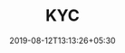 ---
title: "KYC"
date: 2019-08-12T13:13:26+05:30
type: "credit-report/resume"
layout: "kyc"

currentinfo: 'completed'
currentpayment: 'completed'
currentkyc: 'incomplete'
currentreport: ''

loggedin: true
progressBar: true
---